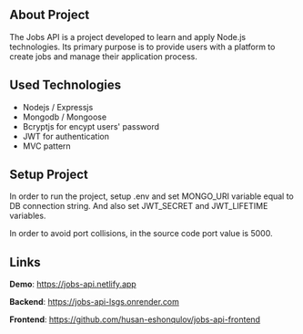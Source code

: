 ## About Project

The Jobs API is a project developed to learn and apply Node.js technologies. Its primary purpose is to provide users with a platform to create jobs and manage their application process.

## Used Technologies

- Nodejs / Expressjs
- Mongodb / Mongoose
- Bcryptjs for encypt users' password
- JWT for authentication
- MVC pattern

## Setup Project

In order to run the project, setup .env and set MONGO_URI variable equal to DB connection string. And also set JWT_SECRET and JWT_LIFETIME variables.

In order to avoid port collisions, in the source code port value is 5000.


## Links

__Demo__: https://jobs-api.netlify.app

__Backend__: https://jobs-api-lsgs.onrender.com

__Frontend__: https://github.com/husan-eshonqulov/jobs-api-frontend
